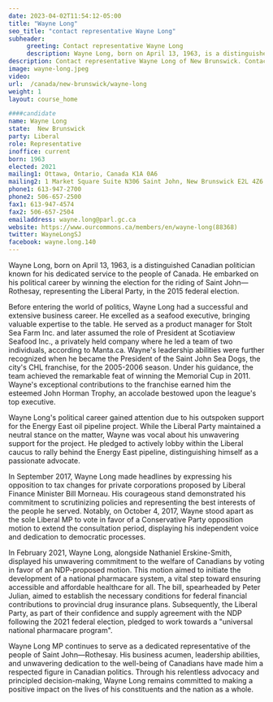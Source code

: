 ```yaml
---
date: 2023-04-02T11:54:12-05:00
title: "Wayne Long"
seo_title: "contact representative Wayne Long"
subheader:
     greeting: Contact representative Wayne Long
     description: Wayne Long, born on April 13, 1963, is a distinguished Canadian politician known for his dedicated service to the people of Canada. He embarked on his political career by winning the election for the riding of Saint John—Rothesay, representing the Liberal Party, in the 2015 federal election.
description: Contact representative Wayne Long of New Brunswick. Contact information for Wayne Long includes email address, phone number, and mailing address.
image: wayne-long.jpeg
video:
url:  /canada/new-brunswick/wayne-long
weight: 1
layout: course_home

####candidate
name: Wayne Long
state:	New Brunswick
party: Liberal
role: Representative
inoffice: current
born: 1963
elected: 2021
mailing1: Ottawa, Ontario, Canada K1A 0A6
mailing2: 1 Market Square Suite N306 Saint John, New Brunswick E2L 4Z6
phone1: 613-947-2700
phone2: 506-657-2500
fax1: 613-947-4574
fax2: 506-657-2504
emailaddress: wayne.long@parl.gc.ca
website: https://www.ourcommons.ca/members/en/wayne-long(88368)
twitter: WayneLongSJ
facebook: wayne.long.140
---
```


Wayne Long, born on April 13, 1963, is a distinguished Canadian politician known for his dedicated service to the people of Canada. He embarked on his political career by winning the election for the riding of Saint John—Rothesay, representing the Liberal Party, in the 2015 federal election.

Before entering the world of politics, Wayne Long had a successful and extensive business career. He excelled as a seafood executive, bringing valuable expertise to the table. He served as a product manager for Stolt Sea Farm Inc. and later assumed the role of President at Scotiaview Seafood Inc., a privately held company where he led a team of two individuals, according to Manta.ca. Wayne's leadership abilities were further recognized when he became the President of the Saint John Sea Dogs, the city's CHL franchise, for the 2005-2006 season. Under his guidance, the team achieved the remarkable feat of winning the Memorial Cup in 2011. Wayne's exceptional contributions to the franchise earned him the esteemed John Horman Trophy, an accolade bestowed upon the league's top executive.

Wayne Long's political career gained attention due to his outspoken support for the Energy East oil pipeline project. While the Liberal Party maintained a neutral stance on the matter, Wayne was vocal about his unwavering support for the project. He pledged to actively lobby within the Liberal caucus to rally behind the Energy East pipeline, distinguishing himself as a passionate advocate.

In September 2017, Wayne Long made headlines by expressing his opposition to tax changes for private corporations proposed by Liberal Finance Minister Bill Morneau. His courageous stand demonstrated his commitment to scrutinizing policies and representing the best interests of the people he served. Notably, on October 4, 2017, Wayne stood apart as the sole Liberal MP to vote in favor of a Conservative Party opposition motion to extend the consultation period, displaying his independent voice and dedication to democratic processes.

In February 2021, Wayne Long, alongside Nathaniel Erskine-Smith, displayed his unwavering commitment to the welfare of Canadians by voting in favor of an NDP-proposed motion. This motion aimed to initiate the development of a national pharmacare system, a vital step toward ensuring accessible and affordable healthcare for all. The bill, spearheaded by Peter Julian, aimed to establish the necessary conditions for federal financial contributions to provincial drug insurance plans. Subsequently, the Liberal Party, as part of their confidence and supply agreement with the NDP following the 2021 federal election, pledged to work towards a "universal national pharmacare program".

Wayne Long MP continues to serve as a dedicated representative of the people of Saint John—Rothesay. His business acumen, leadership abilities, and unwavering dedication to the well-being of Canadians have made him a respected figure in Canadian politics. Through his relentless advocacy and principled decision-making, Wayne Long remains committed to making a positive impact on the lives of his constituents and the nation as a whole.
